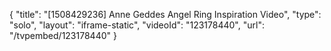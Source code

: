 {
    "title": "[1508429236] Anne Geddes Angel Ring Inspiration Video",
    "type": "solo",
    "layout": "iframe-static",
    "videoId": "123178440",
    "url": "\/tvpembed\/123178440"
}